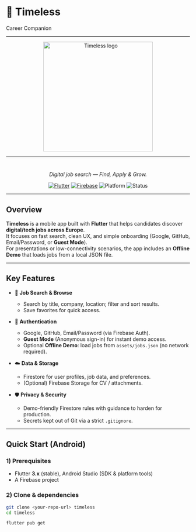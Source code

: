 # 🚀 Timeless  
Career Companion

---
<p align="center">
  <img src="https://zupimages.net/up/25/37/x2vb.png" alt="Timeless logo" width="300">
</p>

---


<h1 align="center"></h1>
<p align="center"><em>Digital job search — Find, Apply & Grow.</em></p>

<p align="center">
  <a href="https://flutter.dev"><img alt="Flutter" src="https://img.shields.io/badge/Flutter-3.x-02569B?logo=flutter&logoColor=white"></a>
  <a href="https://firebase.google.com"><img alt="Firebase" src="https://img.shields.io/badge/Firebase-Auth%20%7C%20Firestore-FFCA28?logo=firebase&logoColor=black"></a>
  <img alt="Platform" src="https://img.shields.io/badge/Platform-Android-3DDC84?logo=android&logoColor=white">
  <img alt="Status" src="https://img.shields.io/badge/Status-Demo%20Day-4CAF50">
</p>

---

## Overview

**Timeless** is a mobile app built with **Flutter** that helps candidates discover **digital/tech jobs across Europe**.  
It focuses on fast search, clean UX, and simple onboarding (Google, GitHub, Email/Password, or **Guest Mode**).  
For presentations or low-connectivity scenarios, the app includes an **Offline Demo** that loads jobs from a local JSON file.

---

## Key Features

- 🔎 **Job Search & Browse**
  - Search by title, company, location; filter and sort results.
  - Save favorites for quick access.

- 👤 **Authentication**
  - Google, GitHub, Email/Password (via Firebase Auth).
  - **Guest Mode** (Anonymous sign-in) for instant demo access.
  - Optional **Offline Demo**: load jobs from `assets/jobs.json` (no network required).

- ☁️ **Data & Storage**
  - Firestore for user profiles, job data, and preferences.
  - (Optional) Firebase Storage for CV / attachments.

- 🛡️ **Privacy & Security**
  - Demo-friendly Firestore rules with guidance to harden for production.
  - Secrets kept out of Git via a strict `.gitignore`.

---

## Quick Start (Android)

### 1) Prerequisites
- Flutter **3.x** (stable), Android Studio (SDK & platform tools)
- A Firebase project

### 2) Clone & dependencies
```bash
git clone <your-repo-url> timeless
cd timeless

flutter pub get

